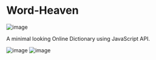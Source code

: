 # Word-Heaven

![image](https://github.com/aniketsharmaa/Word-Heaven/assets/70125144/fcd180eb-6ccc-4f8f-931d-d7c569a69fb4)


A minimal looking Online Dictionary using JavaScript API. 

![image](https://github.com/aniketsharmaa/Word-Heaven/assets/70125144/ef6b6ec0-2d8b-48b0-a6e8-dc4dba1a65e9)
![image](https://github.com/aniketsharmaa/Word-Heaven/assets/70125144/edbf3051-4552-43d6-964c-b1c017404460)





